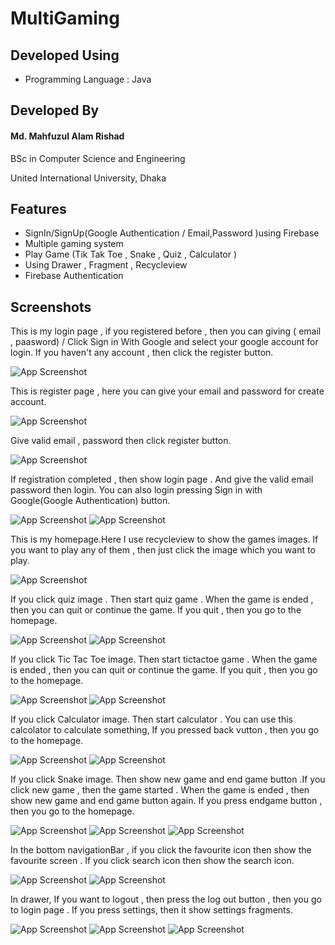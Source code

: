 # MultiGaming
## Developed Using
- Programming Language : Java

## Developed By

#### Md. Mahfuzul Alam Rishad

BSc in Computer Science and Engineering

United International University, Dhaka


## Features

- SignIn/SignUp(Google Authentication / Email,Password )using Firebase
- Multiple gaming system
- Play Game (Tik Tak Toe , Snake , Quiz , Calculator )
- Using Drawer , Fragment , Recycleview 
- Firebase Authentication



## Screenshots
This is my login page , if you registered before , then you can giving ( email , paasword) / Click Sign in With Google and select your google account for login. If you haven't any account , then click the register button.  

![App Screenshot](https://github.com/AlamRishad/MultiGaming/blob/master/ScreenShoot/logIn.PNG?raw=true)

This is register page , here you can give your email and password for create account.

![App Screenshot](https://github.com/AlamRishad/MultiGaming/blob/master/ScreenShoot/register.PNG?raw=true)

Give valid email , password then click register button.

![App Screenshot](https://github.com/AlamRishad/MultiGaming/blob/master/ScreenShoot/registration.PNG?raw=true)

If registration completed , then show login page . And give the valid email password then login. You can also login pressing Sign in with Google(Google Authentication) button. 

![App Screenshot](https://github.com/AlamRishad/MultiGaming/blob/master/ScreenShoot/logIn.PNG?raw=true)
![App Screenshot](https://github.com/AlamRishad/MultiGaming/blob/master/ScreenShoot/emailpasslogin.PNG?raw=true)

This is my homepage.Here I use recycleview to show the games images. If you want to play any of them , then just click the image which you want to play. 

![App Screenshot](https://github.com/AlamRishad/MultiGaming/blob/master/ScreenShoot/homepage.PNG?raw=true)

If you click quiz image . Then start quiz game . When the game is ended , then you can quit or continue the game. If you quit  , then you go to the homepage.

![App Screenshot](https://github.com/AlamRishad/MultiGaming/blob/master/ScreenShoot/startquiz.PNG?raw=true)
![App Screenshot](https://github.com/AlamRishad/MultiGaming/blob/master/ScreenShoot/endquiz.PNG?raw=true)

If you click Tic Tac Toe image. Then start tictactoe game . When the game is ended , then you can quit or continue the game. If you quit  , then you go to the homepage.

![App Screenshot](https://github.com/AlamRishad/MultiGaming/blob/master/ScreenShoot/Calculator.PNG?raw=true)
![App Screenshot](https://github.com/AlamRishad/MultiGaming/blob/master/ScreenShoot/endtiktaktoe.PNG?raw=true)

If you click Calculator image. Then start calculator . You can use this calcolator to calculate something, If you pressed back vutton , then you go to the homepage.

![App Screenshot](https://github.com/AlamRishad/MultiGaming/blob/master/ScreenShoot/Calculator.PNG?raw=true)
![App Screenshot](https://github.com/AlamRishad/MultiGaming/blob/master/ScreenShoot/startcalculator.PNG?raw=true)


If you click Snake image. Then show new game and end game button .If you click new game , then the game started . When the game is ended , then show new game and end game button again. If you press endgame button  , then you go to the homepage.

![App Screenshot](https://github.com/AlamRishad/MultiGaming/blob/master/ScreenShoot/snake.PNG?raw=true)
![App Screenshot](https://github.com/AlamRishad/MultiGaming/blob/master/ScreenShoot/snakestart.PNG?raw=true)
![App Screenshot](https://github.com/AlamRishad/MultiGaming/blob/master/ScreenShoot/snakegmae.PNG?raw=true)

In the bottom navigationBar , if you click the favourite icon then show the favourite screen . If you click search icon then show the search icon.

![App Screenshot](https://github.com/AlamRishad/MultiGaming/blob/master/ScreenShoot/fav.PNG?raw=true)
![App Screenshot](https://github.com/AlamRishad/MultiGaming/blob/master/ScreenShoot/search.PNG?raw=true)

In drawer, If you want to logout , then press the log out button , then you go to login page . If you press settings, then it show settings fragments.

![App Screenshot](https://github.com/AlamRishad/MultiGaming/blob/master/ScreenShoot/logout.PNG?raw=true)
![App Screenshot](https://github.com/AlamRishad/MultiGaming/blob/master/ScreenShoot/logIn.PNG?raw=true)
![App Screenshot](https://github.com/AlamRishad/MultiGaming/blob/master/ScreenShoot/settings.PNG?raw=true)
